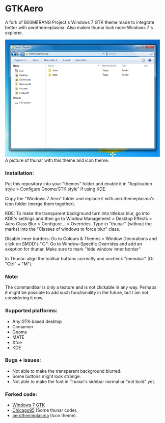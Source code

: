 # GTKAero
A fork of B00MERANG Project's Windows 7 GTK theme made to integrate better with aerothemeplasma. Also makes thunar look more Windows 7's explorer.

<img src="screenshots/save.png" alt="Desktop"/>
A picture of thunar with this theme and icon theme.

### Installation:
Put this repository into your "themes" folder and enable it in "Application style > Configure Gnome/GTK style" if using KDE.

Copy the "Windows 7 Aero" folder and replace it with aerothemeplasma's icon folder (merge them together).

KDE: To make the transparent background turn into titlebar blur, go into KDE's settings and then go to Window Management > Desktop Effects > Aero Glass Blur > Configure... > Overrides. Type in "thunar" (without the marks) into the "Classes of windows to force blur" class.

Disable inner borders: Go to Colours & Themes > Window Decorations and click on SMOD's "↻". Go to Window-Specific Overrides and add an exeption for thunar. Make sure to mark "hide window inner border"

In Thunar: align the toolbar buttons correctly and uncheck "menubar" (Or "Ctrl" + "M").

### Note:
The commandbar is only a texture and is not clickable in any way. 
Perhaps it might be possible to add such functionality in the future, but I am not considering it now.

### Supported platforms:
- Any GTK-based desktop
- Cinnamon
- Gnome
- MATE
- Xfce
- KDE

### Bugs + issues:
- Not able to make the transparent background blurred.
- Some buttons might look strange.
- Not able to make the font in Thunar's sidebar normal or "not bold" yet.

### Forked code:
- [Windows 7 GTK](https://github.com/B00merang-Project/Windows-7)
- [Chicago95](https://github.com/grassmunk/chicago95) (Some thunar code).
- [aerothemeplasma](https://gitgud.io/wackyideas/aerothemeplasma/) (Icon theme).
